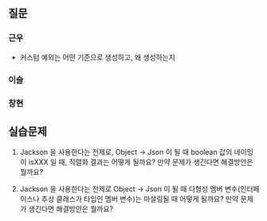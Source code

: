 ## 질문
### 근우
- 커스텀 예외는 어떤 기준으로 생성하고, 왜 생성하는지

### 이슬


### 창현


## 실습문제
1. Jackson 을 사용한다는 전제로, Object → Json 이 될 때 boolean 값의 네이밍이 isXXX 일 때, 직렬화 결과는 어떻게 될까요? 만약 문제가 생긴다면 해결방안은 뭘까요?

2. Jackson 을 사용한다는 전제로 Object → Json 이 될 때 다형성 멤버 변수(인터페이스나 추상 클래스가 타입인 멤버 변수)는 마셜링될 때 어떻게 될까요? 만약 문제가 생긴다면 해결방안은 뭘까요?
